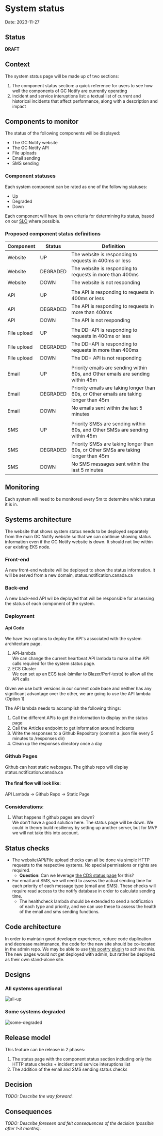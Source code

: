 # System status
Date: 2023-11-27

## Status

**DRAFT**

## Context

The system status page will be made up of two sections:
1. The component status section: a quick reference for users to see how well the components of GC Notify are currently operating
2. Incident and service interuptions list: a textual list of current and historical incidents that affect performance, along with a description and impact

## Components to monitor

The status of the following components will be displayed:
- The GC Notify website
- The GC Notify API
- File uploads
- Email sending
- SMS sending

### Component statuses
Each system component can be rated as one of the following statuses:
- Up
- Degraded
- Down

Each component will have its own criteria for determining its status, based on our [SLO](https://notification.canada.ca/service-level-objectives) where possible.

### Proposed component status definitions
| Component   | Status   | Definition                                                                             |
|-------------|----------|----------------------------------------------------------------------------------------|
|   Website   | UP       | The website is responding to requests in 400ms or less                                 |
|   Website   | DEGRADED | The website is responding to requests in more than 400ms                               |
|   Website   | DOWN     | The website is not responding                                                          |
|             |          |                                                                                        |
|     API     | UP       | The API is responding to requests in 400ms or less                                     |
|     API     | DEGRADED | The API is responding to requests in more than 400ms                                   |
|     API     | DOWN     | The API is not responding                                                              |
|             |          |                                                                                        |
| File upload | UP       | The DD-API is responding to requests in 400ms or less                                  |
| File upload | DEGRADED | The DD-API is responding to requests in more than 400ms                                |
| File upload | DOWN     | The DD- API is not responding                                                          |
|             |          |                                                                                        |
|    Email    | UP       | Priority emails are sending within 60s, and Other emails are sending within 45m        |
|    Email    | DEGRADED | Priority emails are taking longer than 60s, or Other emails are taking longer than 45m |
|    Email    | DOWN     | No emails sent within the last 5 minutes                                               |
|             |          |                                                                                        |
|     SMS     | UP       | Priority SMSs are sending within 60s, and Other SMSs are sending within 45m            |
|     SMS     | DEGRADED | Priority SMSs are taking longer than 60s, or Other SMSs are taking longer than 45m     |
|     SMS     | DOWN     | No SMS messages sent within the last 5 minutes                                         |

## Monitoring
Each system will need to be monitored every 5m to determine which status it is in.

## Systems architecture
The website that shows system status needs to be deployed separately from the main GC Notify website so that we can continue showing status information even if the GC Notify website is down.  It should not live within our existing EKS node.

### Front-end
A new front-end website will be deployed to show the status information.  It will be served from a new domain, status.notification.canada.ca

### Back-end
A new back-end API wil be deployed that will be responsible for assessing the status of each component of the system.

### Deployment

#### Api Code
We have two options to deploy the API's associated with the system architecture page.
1. API-lambda  
    We can change the current heartbeat API lambda to make all the API calls required for the system status page.
1. ECS Cluster  
    We can set up an ECS task (similar to Blazer/Perf-tests) to allow all the API calls

Given we use both versions in our current code base and neither has any significant advantage over the other, we are going to use the API lambda (Option 1)

The API lambda needs to accomplish the following things:
1. Call the different APIs to get the information to display on the status page
1. Call the Articles endpoint to get information around Incidents
1. Write the responses to a Github Repository (commit a .json file every 5 minutes to /responses dir)
1. Clean up the responses directory once a day

### Github Pages
Github can host static webpages.
The github repo will display status.notification.canada.ca

#### The final flow will look like:

API Lambda -> Github Repo -> Static Page

### Considerations:

1. What happens if github pages are down?  
   We don't have a good solution here. The status page will be down. We could in theory build resiliency by setting up another server, but for MVP we will not take this into account.  

## Status checks
- The website/API/File upload checks can all be done via simple HTTP requests to the respective systems.  No special permissions or rights are required. 
    - **Question**: Can we leverage [the CDS status page](https://github.com/cds-snc/status-statut) for this?
- For email and SMS, we will need to assess the actual sending time for each priority of each message type (email and SMS).  These checks will require read access to the notify database in order to calculate sending time.
   - The healthcheck lambda should be extended to send a notification of each type and priority, and we can use these to assess the health of the email and sms sending functions.

## Code architecture
In order to maintain good developer experience, reduce code duplication and decrease maintenance, the code for the new site should be co-located in the admin repo. We may be able to use [this poetry plugin](https://pypi.org/project/poetry-multiproject-plugin/) to achieve this.  The new pages would not get deployed with admin, but rather be deployed as their own stand-alone site.

## Designs
### All systems operational
![all-up](./diagrams/2023-11-24.system-status/status-up.png)

### Some systems degraded
![some-degraded](./diagrams/2023-11-24.system-status/status-degraded.png)

## Release model
This feature can be release in 2 phases:
1. The status page with the component status section including only the HTTP status checks + incident and service interuptions list
2. The addition of the email and SMS sending status checks

## Decision

_TODO: Describe the way forward._

## Consequences

_TODO: Describe foreseen and felt consequences of the decision (possible after 1-3 months)._

